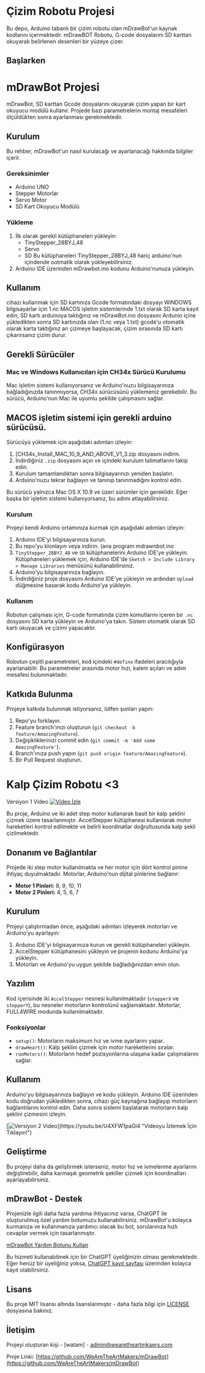 # Çizim Robotu Projesi

Bu depo, Arduino tabanlı bir çizim robotu olan mDrawBot'un kaynak kodlarını içermektedir. mDrawBOT Robotu, G-code dosyalarını SD karttan okuyarak belirlenen desenleri bir yüzeye çizer.

## Başlarken

# mDrawBot Projesi

mDrawBot, SD karttan Gcode dosyalarını okuyarak çizim yapan bir kart okuyucu modülü kullanır. Projede bazı parametrelerin montaj mesafeleri ölçüldükten sonra ayarlanması gerekmektedir.

## Kurulum

Bu rehber, mDrawBot'un nasıl kurulacağı ve ayarlanacağı hakkında bilgiler içerir.

### Gereksinimler

- Arduino UNO
- Stepper Motorlar
- Servo Motor
- SD Kart Okuyucu Modülü

### Yükleme

1. İlk olarak gerekli kütüphaneleri yükleyin:
   - TinyStepper_28BYJ_48
   - Servo
   - SD
     Bu kütüphaneleri TinyStepper_28BYJ_48 hariç arduino'nun içindende ootmatik olarak yükleyebilirsiniz.
2. Arduino IDE üzerinden mDrawbot.ino kodunu Arduino'nunuza yükleyin.

## Kullanım

cihazı kullanmak için SD kartınıza Gcode formatındaki dosyayı WINDOWS bilgisayarlar için 1.nc MACOS işletim sistemlerinde 1.txt olarak SD karta kayıt edin, SD kartı arduinoya taktığınız ve mDrawBot.ino dosyasını Ardunio içine yükledikten sonra SD kartınızda olan (1.nc veya 1.txt) gcode'u otomatik olarak karta taktığınız an çizmeye başlayacak, çizim sırasında SD kartı çıkarırsanız çizim durur. 

## Gerekli Sürücüler

### Mac ve Windows Kullanıcıları için CH34x Sürücü Kurulumu

Mac işletim sistemi kullanıyorsanız ve Arduino'nuzu bilgisayarınıza bağladığınızda tanınmıyorsa, CH34x sürücüsünü yüklemeniz gerekebilir. Bu sürücü, Arduino'nun Mac ile uyumlu şekilde çalışmasını sağlar.

## MACOS işletim sistemi için gerekli arduino sürücüsü.

Sürücüyü yüklemek için aşağıdaki adımları izleyin:

1. [CH34x_Install_MAC_10_9_AND_ABOVE_V1_3.zip dosyasını indirin.
2. İndirdiğiniz `.zip` dosyasını açın ve içindeki kurulum talimatlarını takip edin.
3. Kurulum tamamlandıktan sonra bilgisayarınızı yeniden başlatın.
4. Arduino'nuzu tekrar bağlayın ve tanınıp tanınmadığını kontrol edin.

Bu sürücü yalnızca Mac OS X 10.9 ve üzeri sürümler için gereklidir. Eğer başka bir işletim sistemi kullanıyorsanız, bu adımı atlayabilirsiniz.

### Kurulum

Projeyi kendi Arduino ortamınıza kurmak için aşağıdaki adımları izleyin:

1. Arduino IDE'yi bilgisayarınıza kurun.
2. Bu repo'yu klonlayın veya indirin. (ana program mdrawnbot.ino
3. `TinyStepper_28BYJ_48` ve `SD` kütüphanelerini Arduino IDE'ye yükleyin. Kütüphaneleri yüklemek için, Arduino IDE'de `Sketch > Include Library > Manage Libraries` menüsünü kullanabilirsiniz.
4. Arduino'yu bilgisayarınıza bağlayın.
5. İndirdiğiniz proje dosyasını Arduino IDE'ye yükleyin ve ardından `Upload` düğmesine basarak kodu Arduino'ya yükleyin.
   
### Kullanım

Robotun çalışması için, G-code formatında çizim komutlarını içeren bir `.nc` dosyasını SD karta yükleyin ve Arduino'ya takın. Sistem otomatik olarak SD kartı okuyacak ve çizimi yapacaktır.

## Konfigürasyon

Robotun çeşitli parametreleri, kod içindeki `#define` ifadeleri aracılığıyla ayarlanabilir. Bu parametreler arasında motor hızı, kalem açıları ve adım mesafesi bulunmaktadır.

## Katkıda Bulunma

Projeye katkıda bulunmak istiyorsanız, lütfen şunları yapın:
1. Repo'yu forklayın.
2. Feature branch'ınızı oluşturun (`git checkout -b feature/AmazingFeature`).
3. Değişikliklerinizi commit edin (`git commit -m 'Add some AmazingFeature'`).
4. Branch'ınıza push yapın (`git push origin feature/AmazingFeature`).
5. Bir Pull Request oluşturun.

# Kalp Çizim Robotu <3 

Versiyon 1 Video
[![Video İzle](https://wearetheartmakers.com/us/images/2024/04/18/mq3.jpg)](https://youtu.be/jPZAvzi2Hsk "Videoyu İzlemek İçin Tıklayın!")

Bu proje, Arduino ve iki adet step motor kullanarak basit bir kalp şeklini çizmek üzere tasarlanmıştır. AccelStepper kütüphanesi kullanılarak motor hareketleri kontrol edilmekte ve belirli koordinatlar doğrultusunda kalp şekli çizilmektedir.

## Donanım ve Bağlantılar

Projede iki step motor kullanılmakta ve her motor için dört kontrol pinine ihtiyaç duyulmaktadır. Motorlar, Arduino'nun dijital pinlerine bağlanır:

- **Motor 1 Pinleri:** 8, 9, 10, 11
- **Motor 2 Pinleri:** 4, 5, 6, 7

## Kurulum

Projeyi çalıştırmadan önce, aşağıdaki adımları izleyerek motorları ve Arduino'yu ayarlayın:

1. Arduino IDE'yi bilgisayarınıza kurun ve gerekli kütüphaneleri yükleyin.
2. AccelStepper kütüphanesini yükleyin ve projenin kodunu Arduino'ya yükleyin.
3. Motorları ve Arduino'yu uygun şekilde bağladığınızdan emin olun.

## Yazılım

Kod içerisinde iki `AccelStepper` nesnesi kullanılmaktadır (`stepperX` ve `stepperY`), bu nesneler motorların kontrolünü sağlamaktadır. Motorlar, FULL4WIRE modunda kullanılmaktadır.

### Fonksiyonlar

- `setup()`: Motorların maksimum hız ve ivme ayarlarını yapar.
- `drawHeart()`: Kalp şeklini çizmek için motor hareketlerini sıralar.
- `runMotors()`: Motorların hedef pozisyonlarına ulaşana kadar çalışmalarını sağlar.

## Kullanım

Arduino'yu bilgisayarınıza bağlayın ve kodu yükleyin. Arduino IDE üzerinden kodu doğrudan yükledikten sonra, cihazı güç kaynağına bağlayıp motorların bağlantılarını kontrol edin. Daha sonra sistemi başlatarak motorların kalp şeklini çizmesini izleyin.

[![Versiyon 2 Video]([https://wearetheartmakers.com/us/images/2024/04/18/mq3.jpg](https://wearetheartmakers.com/us/images/2024/04/20/MDB.webp))](https://youtu.be/U4XFW1paGl4 "Videoyu İzlemek İçin Tıklayın!")

## Geliştirme

Bu projeyi daha da geliştirmek isterseniz, motor hız ve ivmelenme ayarlarını değiştirebilir, daha karmaşık geometrik şekiller çizmek için koordinatları ayarlayabilirsiniz.

## mDrawBot -  Destek

Projenizle ilgili daha fazla yardıma ihtiyacınız varsa, ChatGPT ile oluşturulmuş özel yardım botumuzu kullanabilirsiniz. mDrawBot'u kolayca kurmanıza ve kullanmanıza yardımcı olacak bu bot, sorularınıza hızlı cevaplar vermek için tasarlanmıştır.

[mDrawBot Yardım Botunu Kullan](https://chat.openai.com/g/g-z5sewy5xD-watam-drawbot)

Bu hizmeti kullanabilmek için bir ChatGPT üyeliğinizin olması gerekmektedir. Eğer henüz bir üyeliğiniz yoksa, [ChatGPT kayıt sayfası](https://chat.openai.com/signup) üzerinden kolayca kayıt olabilirsiniz.


## Lisans

Bu proje MIT lisansı altında lisanslanmıştır - daha fazla bilgi için [LICENSE](LICENSE.md) dosyasına bakınız.

## İletişim

Projeyi oluşturan kişi - [watam] - admin@wearetheartmkaers.com

Proje Linki: [https://github.com/WeAreTheArtMakers/mDrawBot](https://github.com/WeAreTheArtMakers/mDrawBot)

